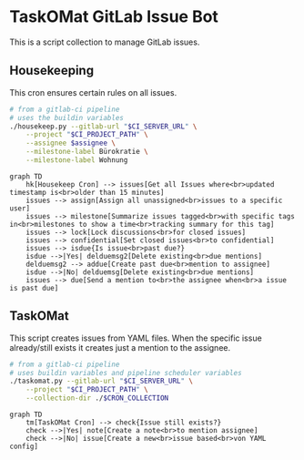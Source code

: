 # TaskOMat GitLab Issue Bot

This is a script collection to manage GitLab issues.

## Housekeeping

This cron ensures certain rules on all issues.

```sh
# from a gitlab-ci pipeline
# uses the buildin variables
./housekeep.py --gitlab-url "$CI_SERVER_URL" \
    --project "$CI_PROJECT_PATH" \
    --assignee $assignee \
    --milestone-label Bürokratie \
    --milestone-label Wohnung
```

```mermaid
graph TD
    hk[Housekeep Cron] --> issues[Get all Issues where<br>updated timestamp is<br>older than 15 minutes]
    issues --> assign[Assign all unassigned<br>issues to a specific user]
    issues --> milestone[Summarize issues tagged<br>with specific tags in<br>milestones to show a time<br>tracking summary for this tag]
    issues --> lock[Lock discussions<br>for closed issues]
    issues --> confidential[Set closed issues<br>to confidential]
    issues --> isdue{Is issue<br>past due?}
    isdue -->|Yes| delduemsg2[Delete existing<br>due mentions]
    delduemsg2 --> addue[Create past due<br>mention to assignee]
    isdue -->|No| delduemsg[Delete existing<br>due mentions]
    issues --> due[Send a mention to<br>the assignee when<br>a issue is past due]
```

## TaskOMat

This script creates issues from YAML files. When
the specific issue already/still exists it creates
just a mention to the assignee.

```sh
# from a gitlab-ci pipeline
# uses buildin variables and pipeline scheduler variables
./taskomat.py --gitlab-url "$CI_SERVER_URL" \
    --project "$CI_PROJECT_PATH" \
    --collection-dir ./$CRON_COLLECTION
```

```mermaid
graph TD
    tm[TaskOMat Cron] --> check{Issue still exists?}
    check -->|Yes| note[Create a note<br>to mention assignee]
    check -->|No| issue[Create a new<br>issue based<br>von YAML config]
```
